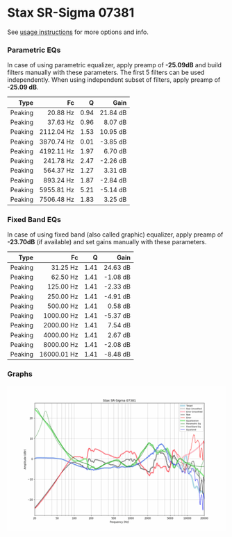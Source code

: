 # Stax SR-Sigma 07381
See [usage instructions](https://github.com/jaakkopasanen/AutoEq#usage) for more options and info.

### Parametric EQs
In case of using parametric equalizer, apply preamp of **-25.09dB** and build filters manually
with these parameters. The first 5 filters can be used independently.
When using independent subset of filters, apply preamp of **-25.09 dB**.

| Type    | Fc         |    Q | Gain     |
|--------:|-----------:|-----:|---------:|
| Peaking | 20.88 Hz   | 0.94 | 21.84 dB |
| Peaking | 37.63 Hz   | 0.96 | 8.07 dB  |
| Peaking | 2112.04 Hz | 1.53 | 10.95 dB |
| Peaking | 3870.74 Hz | 0.01 | -3.85 dB |
| Peaking | 4192.11 Hz | 1.97 | 6.70 dB  |
| Peaking | 241.78 Hz  | 2.47 | -2.26 dB |
| Peaking | 564.37 Hz  | 1.27 | 3.31 dB  |
| Peaking | 893.24 Hz  | 1.87 | -2.84 dB |
| Peaking | 5955.81 Hz | 5.21 | -5.14 dB |
| Peaking | 7506.48 Hz | 1.83 | 3.25 dB  |

### Fixed Band EQs
In case of using fixed band (also called graphic) equalizer, apply preamp of **-23.70dB**
(if available) and set gains manually with these parameters.

| Type    | Fc          |    Q | Gain     |
|--------:|------------:|-----:|---------:|
| Peaking | 31.25 Hz    | 1.41 | 24.63 dB |
| Peaking | 62.50 Hz    | 1.41 | -1.08 dB |
| Peaking | 125.00 Hz   | 1.41 | -2.33 dB |
| Peaking | 250.00 Hz   | 1.41 | -4.91 dB |
| Peaking | 500.00 Hz   | 1.41 | 0.58 dB  |
| Peaking | 1000.00 Hz  | 1.41 | -5.37 dB |
| Peaking | 2000.00 Hz  | 1.41 | 7.54 dB  |
| Peaking | 4000.00 Hz  | 1.41 | 2.67 dB  |
| Peaking | 8000.00 Hz  | 1.41 | -2.08 dB |
| Peaking | 16000.01 Hz | 1.41 | -8.48 dB |

### Graphs
![](./Stax%20SR-Sigma%2007381.png)